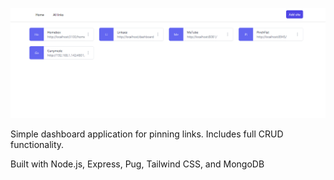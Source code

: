 ![alt text](./public/images/image.png)

Simple dashboard application for pinning links. Includes full CRUD functionality.

Built with Node.js, Express, Pug, Tailwind CSS, and MongoDB
